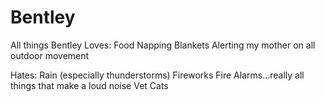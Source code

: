 # Bentley
All things Bentley
Loves: 
  Food
  Napping
  Blankets
  Alerting my mother on all outdoor movement
  
 Hates:
  Rain (especially thunderstorms)
  Fireworks
  Fire Alarms...really all things that make a loud noise
  Vet
  Cats
